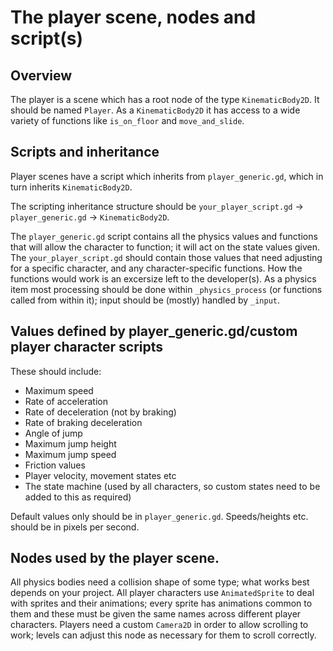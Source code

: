 # The player scene, nodes and script(s)

## Overview

The player is a scene which has a root node of the type `KinematicBody2D`. It should be named `Player`. As a `KinematicBody2D` it has access to a wide variety of functions like `is_on_floor` and `move_and_slide`.

## Scripts and inheritance

Player scenes have a script which inherits from `player_generic.gd`, which in turn inherits `KinematicBody2D`.

The scripting inheritance structure should be `your_player_script.gd` -> `player_generic.gd` -> `KinematicBody2D`.

The `player_generic.gd` script contains all the physics values and functions that will allow the character to function; it will act on the state values given. The `your_player_script.gd` should contain those values that need adjusting for a specific character, and any character-specific functions. How the functions would work is an excersize left to the developer(s). As a physics item most processing should be done within `_physics_process` (or functions called from within it); input should be (mostly) handled by `_input`.

## Values defined by player_generic.gd/custom player character scripts

These should include:
- Maximum speed
- Rate of acceleration
- Rate of deceleration (not by braking)
- Rate of braking deceleration
- Angle of jump
- Maximum jump height
- Maximum jump speed
- Friction values
- Player velocity, movement states etc
- The state machine (used by all characters, so custom states need to be added to this as required)

Default values only should be in `player_generic.gd`. Speeds/heights etc. should be in pixels per second.

## Nodes used by the player scene.

All physics bodies need a collision shape of some type; what works best depends on your project. All player characters use `AnimatedSprite` to deal with sprites and their animations; every sprite has animations common to them and these must be given the same names across different player characters. Players need a custom `Camera2D` in order to allow scrolling to work; levels can adjust this node as necessary for them to scroll correctly.
